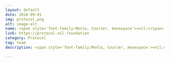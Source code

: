 ```yaml
---
layout: default
date: 2018-09-01
img: protocol.png
alt: image-alt
name: <span style='font-family:Menlo, Courier, monospace'>=nil;</span> Protocol
link: https://protocol.nil.foundation
category: Protocol
tag: team
description: <span style='font-family:Menlo, Courier, monospace'>=nil;</span> Protocol team is dedicated to communication and database replication protocol design and development.

---
```

